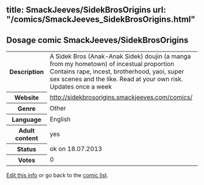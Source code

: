 title: SmackJeeves/SidekBrosOrigins
url: "/comics/SmackJeeves_SidekBrosOrigins.html"
---
Dosage comic SmackJeeves/SidekBrosOrigins
-----------------------------------------

<p id="msg"></p>
<script type="text/javascript">
if (window.location.search === '?edit_info_mail=sent_ok') {
  var elem = document.getElementById("msg");
  elem.innerHTML = 'Edited information sucessfully sent for review, which is usually done daily. Thanks!';
  elem.className = 'ok';
}
</script>
<table class="comicinfo">
<tr>
<th>Description</th><td>A Sidek Bros (Anak-Anak Sidek) doujin (a manga from my hometown) of incestual proportion Contains rape, incest, brotherhood, yaoi, super sex scenes and the like. Read at your own risk. Updates once a week</td>
</tr>
<tr>
<th>Website</th><td><a href="http://sidekbrosorigins.smackjeeves.com/comics/">http://sidekbrosorigins.smackjeeves.com/comics/</a></td>
</tr>
<tr>
<th>Genre</th><td>Other</td>
</tr>
<tr>
<th>Language</th><td>English</td>
</tr>
<tr>
<th>Adult content</th><td>yes</td>
</tr>
<tr>
<th>Status</th><td>ok on 18.07.2013</td>
</tr>
<tr>
<th>Votes</th><td>0</td>
</tr>
</table>

[Edit this info](SmackJeeves_SidekBrosOrigins_edit.html) or go back to the [comic list](../comic-index.html).
